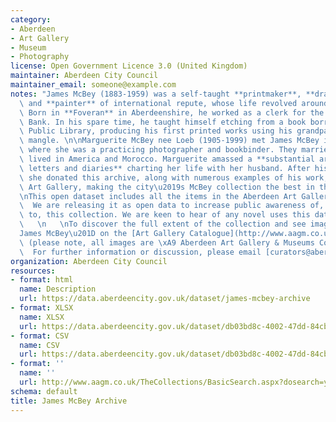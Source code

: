 ```yaml
---
category:
- Aberdeen
- Art Gallery
- Museum
- Photography
license: Open Government Licence 3.0 (United Kingdom)
maintainer: Aberdeen City Council
maintainer_email: someone@example.com
notes: "James McBey (1883-1959) was a self-taught **printmaker**, **draughtsman**\
  \ and **painter** of international repute, whose life revolved around art and adventure.\
  \ Born in **Foveran** in Aberdeenshire, he worked as a clerk for the North of Scotland\
  \ Bank. In his spare time, he taught himself etching from a book borrowed from Aberdeen\
  \ Public Library, producing his first printed works using his grandparents\u2019\
  \ mangle. \n\nMarguerite McBey nee Loeb (1905-1999) met James McBey in America,\
  \ where she was a practicing photographer and bookbinder. They married in 1931 and\
  \ lived in America and Morocco. Marguerite amassed a **substantial archive of books,\
  \ letters and diaries** charting her life with her husband. After his death in 1959\
  \ she donated this archive, along with numerous examples of his work, to Aberdeen\
  \ Art Gallery, making the city\u2019s McBey collection the best in the world.  \n\
  \nThis open dataset includes all the items in the Aberdeen Art Gallery McBey collection.\
  \  We are releasing it as open data to increase public awareness of, and access\
  \ to, this collection. We are keen to hear of any novel uses this data is used for.\
  \   \n   \nTo discover the full extent of the collection and see images search \u201C\
  James McBey\u201D on the [Art Gallery Catalogue](http://www.aagm.co.uk/TheCollections/BasicSearch.aspx?dosearch=y&Artists=McBey+James+LLD&Title=&chat=)\
  \ (please note, all images are \xA9 Aberdeen Art Gallery & Museums Collections).\
  \  For further information or discussion, please email [curators@aberdeencity.gov.uk](mailto:curators@aberdeencity.gov.uk)."
organization: Aberdeen City Council
resources:
- format: html
  name: Description
  url: https://data.aberdeencity.gov.uk/dataset/james-mcbey-archive
- format: XLSX
  name: XLSX
  url: https://data.aberdeencity.gov.uk/dataset/db03bd8c-4002-47dd-84cb-252d169d125d/resource/58be0b06-db92-446c-8b65-7d4eb8c86369/download/james-mcbey-archive-spreadsheet.xlsx
- format: CSV
  name: CSV
  url: https://data.aberdeencity.gov.uk/dataset/db03bd8c-4002-47dd-84cb-252d169d125d/resource/458eec28-80a4-495e-b903-c7f6a7a91470/download/james-mcbey-archive-text-file.csv
- format: ''
  name: ''
  url: http://www.aagm.co.uk/TheCollections/BasicSearch.aspx?dosearch=y&Artists=McBey+James+LLD&Title=&chat=
schema: default
title: James McBey Archive
---
```

